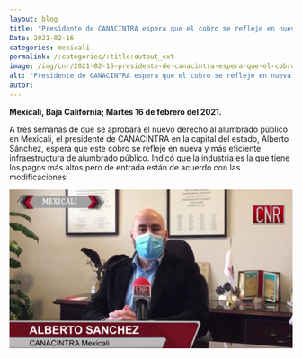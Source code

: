 ```yaml
---
layout: blog
title: "Presidente de CANACINTRA espera que el cobro se refleje en nueva y mas eficiente"
Date: 2021-02-16
categories: mexicali
permalink: /:categories/:title:output_ext
image: /img/cnr/2021-02-16-presidente-de-canacintra-espera-que-el-cobro-se-refleje-en-nueva-y-mas-eficiente.jpg
alt: "Presidente de CANACINTRA espera que el cobro se refleje en nueva y mas eficiente"
autor:
---
```


**Mexicali, Baja California; Martes 16 de febrero del 2021.** 

A tres semanas de que se aprobará el nuevo derecho al alumbrado público en Mexicali, el presidente de CANACINTRA en la capital del estado, Alberto Sánchez, espera que este cobro se refleje en nueva y más eficiente infraestructura de alumbrado público. Indicó que la industria es la que tiene los pagos más altos pero de entrada están de acuerdo con las modificaciones

<div id="carouselExampleSlidesOnly" class="carousel slide" data-ride="carousel">
  <div class="carousel-inner">
    <div class="carousel-item active">
       <img class="d-block w-100" src="/img/cnr/2021-02-16-presidente-de-canacintra-espera-que-el-cobro-se-refleje-en-nueva-y-mas-eficiente.jpg" loading="lazy"  alt="Presidente de CANACINTRA espera que el cobro se refleje en nueva y mas eficiente">
    </div>
  </div>
</div>